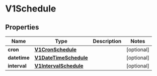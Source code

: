 

# V1Schedule


## Properties

| Name | Type | Description | Notes |
|------------ | ------------- | ------------- | -------------|
|**cron** | [**V1CronSchedule**](V1CronSchedule.md) |  |  [optional] |
|**datetime** | [**V1DateTimeSchedule**](V1DateTimeSchedule.md) |  |  [optional] |
|**interval** | [**V1IntervalSchedule**](V1IntervalSchedule.md) |  |  [optional] |




